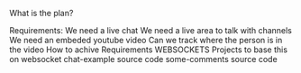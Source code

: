What is the plan?

Requirements:
  We need a live chat
  We need a live area to talk with channels
  We need an embeded youtube video
    Can we track where the person is in the video
How to achive Requirements
  WEBSOCKETS
Projects to base this on
  websocket chat-example source code
  some-comments source code
